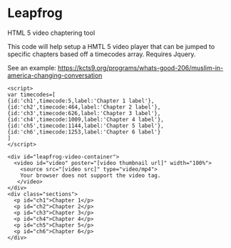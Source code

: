 # Leapfrog
HTML 5 video chaptering tool

This code will help setup a HMTL 5 video player that can be jumped to specific chapters based off a timecodes array. Requires Jquery.

See an example: https://kcts9.org/programs/whats-good-206/muslim-in-america-changing-conversation
```
<script>
var timecodes=[
{id:'ch1',timecode:5,label:'Chapter 1 label'},
{id:'ch2',timecode:464,label:'Chapter 2 label'},
{id:'ch3',timecode:626,label:'Chapter 3 label'},
{id:'ch4',timecode:1009,label:'Chapter 4 label'},
{id:'ch5',timecode:1144,label:'Chapter 5 label'},
{id:'ch6',timecode:1253,label:'Chapter 6 label'}
]
</script>

<div id="leapfrog-video-container">
  <video id="video" poster="[video thumbnail url]" width="100%">
    <source src="[video src]" type="video/mp4"> 
    Your browser does not support the video tag. 
   </video>
</div>
<div class="sections">
  <p id="ch1">Chapter 1</p>
  <p id="ch2">Chapter 2</p>
  <p id="ch3">Chapter 3</p>
  <p id="ch4">Chapter 4</p>
  <p id="ch5">Chapter 5</p>
  <p id="ch6">Chapter 6</p>
</div>
```
